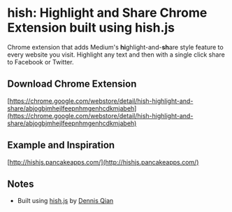 hish: Highlight and Share Chrome Extension built using hish.js
=======

Chrome extension that adds Medium's **hi**ghlight-and-**sh**are style feature to every website you visit. Highlight any text and then with a single click share to Facebook or Twitter.

## Download Chrome Extension
[https://chrome.google.com/webstore/detail/hish-highlight-and-share/abjogbjmhejlfeepnhmgenhcdkmjabeh](https://chrome.google.com/webstore/detail/hish-highlight-and-share/abjogbjmhejlfeepnhmgenhcdkmjabeh)

## Example and Inspiration
[http://hishjs.pancakeapps.com/](http://hishjs.pancakeapps.com/)

## Notes
* Built using [hish.js](http://hishjs.pancakeapps.com/) by [Dennis Qian](https://github.com/dqian)
